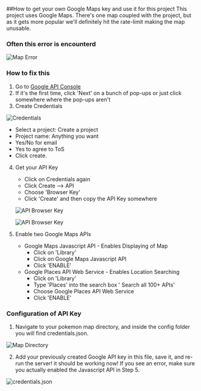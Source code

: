##How to get your own Google Maps key and use it for this project
This project uses Google Maps. There's one map coupled with the project, but as it gets more popular we'll definitely hit the rate-limit making the map unusable.
### Often this error is encounterd

![Map Error](http://i.imgur.com/EOdAqUo.png)

### How to fix this
1. Go to [Google API Console](https://console.developers.google.com/)
2. If it's the first time, click 'Next' on a bunch of pop-ups or just click somewhere where the pop-ups aren't
3. Create Credentials

 ![Credentials](http://i.imgur.com/rTzIfVp.png)
   - Select a project: Create a project
   - Project name: Anything you want
   - Yes/No for email
   - Yes to agree to ToS
   - Click create.

4. Get your API Key
   - Click on Credentials again
   - Click Create --> API
   - Choose 'Browser Key'
   - Click 'Create' and then copy the API Key somewhere
   
   ![API Browser Key](http://i.imgur.com/csEFWKd.png)

   ![API Browser Key](http://i.imgur.com/6upJVIr.png)

5. Enable two Google Maps APIs
   - Google Maps Javascript API - Enables Displaying of Map
     - Click on 'Library'
     - Click on Google Maps Javascript API
     - Click 'ENABLE'
   - Google Places API Web Service - Enables Location Searching
     - Click on 'Library'
     - Type 'Places' into the search box ' Search all 100+ APIs'
     - Choose Google Places API Web Service
     - Click 'ENABLE'

### Configuration of API Key
1. Navigate to your pokemon map directory, and inside the config folder you will find credentials.json.

![Map Directory](http://i.imgur.com/zcOShnQ.png)

2. Add your previously created Google API key in this file, save it, and re-run the server! it should be working now! If you see an error, make sure you actually enabled the Javascript API in Step 5.

![credentials.json](http://i.imgur.com/H4QjVi1.png)